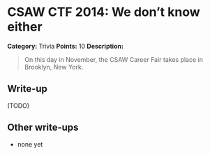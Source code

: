 # CSAW CTF 2014: We don’t know either

**Category:** Trivia
**Points:** 10
**Description:**

> On this day in November, the CSAW Career Fair takes place in Brooklyn, New York.

## Write-up

(TODO)

## Other write-ups

* none yet
